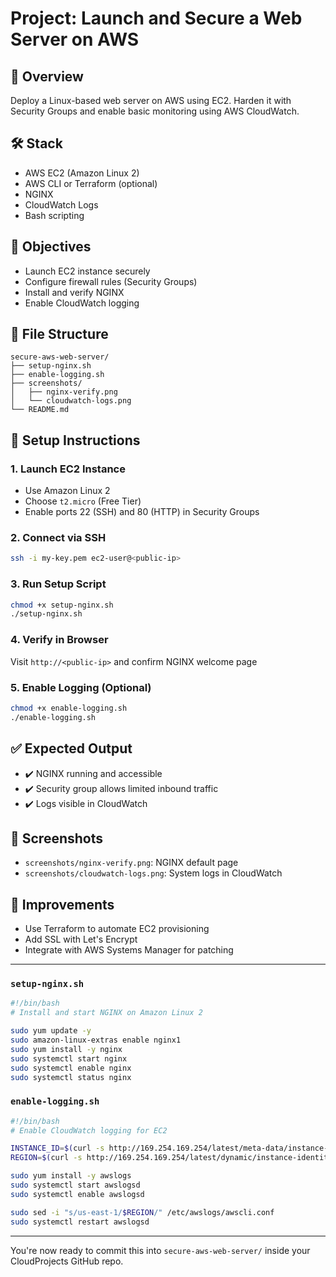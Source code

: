 # Project: Launch and Secure a Web Server on AWS

## 📌 Overview
Deploy a Linux-based web server on AWS using EC2. Harden it with Security Groups and enable basic monitoring using AWS CloudWatch.

## 🛠️ Stack
- AWS EC2 (Amazon Linux 2)
- AWS CLI or Terraform (optional)
- NGINX
- CloudWatch Logs
- Bash scripting

## 🎯 Objectives
- Launch EC2 instance securely
- Configure firewall rules (Security Groups)
- Install and verify NGINX
- Enable CloudWatch logging

## 📁 File Structure
```
secure-aws-web-server/
├── setup-nginx.sh
├── enable-logging.sh
├── screenshots/
│   ├── nginx-verify.png
│   └── cloudwatch-logs.png
└── README.md
```

## 🚀 Setup Instructions

### 1. Launch EC2 Instance
- Use Amazon Linux 2
- Choose `t2.micro` (Free Tier)
- Enable ports 22 (SSH) and 80 (HTTP) in Security Groups

### 2. Connect via SSH
```bash
ssh -i my-key.pem ec2-user@<public-ip>
```

### 3. Run Setup Script
```bash
chmod +x setup-nginx.sh
./setup-nginx.sh
```

### 4. Verify in Browser
Visit `http://<public-ip>` and confirm NGINX welcome page

### 5. Enable Logging (Optional)
```bash
chmod +x enable-logging.sh
./enable-logging.sh
```

## ✅ Expected Output
- ✔️ NGINX running and accessible
- ✔️ Security group allows limited inbound traffic
- ✔️ Logs visible in CloudWatch

## 📸 Screenshots
- `screenshots/nginx-verify.png`: NGINX default page
- `screenshots/cloudwatch-logs.png`: System logs in CloudWatch

## 🧩 Improvements
- Use Terraform to automate EC2 provisioning
- Add SSL with Let's Encrypt
- Integrate with AWS Systems Manager for patching

---


### `setup-nginx.sh`
```bash
#!/bin/bash
# Install and start NGINX on Amazon Linux 2

sudo yum update -y
sudo amazon-linux-extras enable nginx1
sudo yum install -y nginx
sudo systemctl start nginx
sudo systemctl enable nginx
sudo systemctl status nginx
```

### `enable-logging.sh`
```bash
#!/bin/bash
# Enable CloudWatch logging for EC2

INSTANCE_ID=$(curl -s http://169.254.169.254/latest/meta-data/instance-id)
REGION=$(curl -s http://169.254.169.254/latest/dynamic/instance-identity/document | grep region | awk -F\" '{print $4}')

sudo yum install -y awslogs
sudo systemctl start awslogsd
sudo systemctl enable awslogsd

sudo sed -i "s/us-east-1/$REGION/" /etc/awslogs/awscli.conf
sudo systemctl restart awslogsd
```

---

You're now ready to commit this into `secure-aws-web-server/` inside your CloudProjects GitHub repo.

